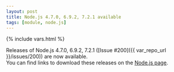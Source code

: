 ```yaml
---
layout: post
title: Node.js 4.7.0, 6.9.2, 7.2.1 available
tags: [module, node.js]
---
```

{% include vars.html %}

Releases of Node.js 4.7.0, 6.9.2, 7.2.1 ([Issue #200]({{ var_repo_url }}/issues/200)) are now available.<br />
You can find links to download these releases on the [Node.js page](/modules/nodejs).